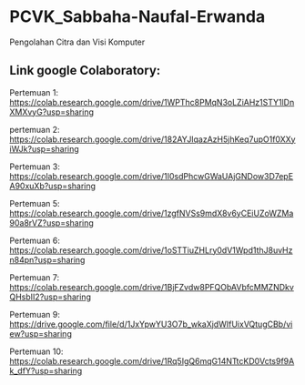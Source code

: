 # PCVK_Sabbaha-Naufal-Erwanda
Pengolahan Citra dan Visi Komputer


## Link google Colaboratory:
Pertemuan 1: https://colab.research.google.com/drive/1WPThc8PMqN3oLZiAHz1STY1lDnXMXvyG?usp=sharing

pertemuan 2: https://colab.research.google.com/drive/182AYJlqazAzH5jhKeq7upO1f0XXyiWJk?usp=sharing

Pertemuan 3: https://colab.research.google.com/drive/1I0sdPhcwGWaUAjGNDow3D7epEA90xuXb?usp=sharing

Pertemuan 5: https://colab.research.google.com/drive/1zgfNVSs9mdX8v6yCEiUZoWZMa90a8rVZ?usp=sharing

Pertemuan 6: https://colab.research.google.com/drive/1oSTTiuZHLry0dV1Wpd1thJ8uvHzn84pn?usp=sharing

Pertemuan 7: https://colab.research.google.com/drive/1BjFZvdw8PFQObAVbfcMMZNDkvQHsbII2?usp=sharing

Pertemuan 9: https://drive.google.com/file/d/1JxYpwYU3O7b_wkaXjdWIfUixVQtugCBb/view?usp=sharing 

Pertemuan 10: https://colab.research.google.com/drive/1Rq5IgQ6mqG14NTtcKD0Vcts9f9Ak_dfY?usp=sharing 
